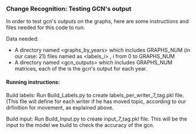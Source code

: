 ### Change Recognition: Testing GCN's output

In order to test gcn's outputs on the graphs, here are some instructions and files needed for this code to run:

Data needed: 
- A directory named <graphs_by_years> which includes GRAPHS_NUM (in our case: 21) files named as <labels_i> , i from 0 to GRAPHS_NUM
- A directory named <gcn_outputs> which includes GRAPHS_NUM matrices, each of the is the gcn's output for each year.

#### Running instructions:

Build labels:
Run Build_Labels.py to create labels_per_writer_7_tag.pkl file. (This file will define for each writer if he has moved topic, 
according to our drfinition for movement, as explained above.

Build input:
Run Build_Input.py to create input_7_tag.pkl file. This will be the input to the model we build to check the accuracy of the gcn.





